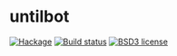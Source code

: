 # untilbot

[![Hackage](https://img.shields.io/hackage/v/untilbot.svg)](https://hackage.haskell.org/package/untilbot)
[![Build status](https://secure.travis-ci.org/neongreen/untilbot.svg)](https://travis-ci.org/neongreen/untilbot)
[![BSD3 license](https://img.shields.io/badge/license-BSD3-blue.svg)](https://github.com/neongreen/untilbot/blob/master/LICENSE)
